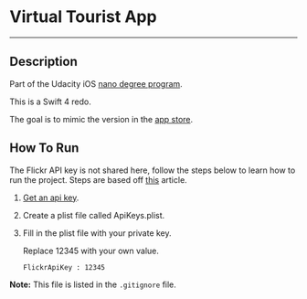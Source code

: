 # Virtual Tourist App

---


## Description 

Part of the Udacity iOS [nano degree program](https://www.udacity.com/course/ios-developer-nanodegree--nd003). 

This is a Swift 4 redo. 

The goal is to mimic the version in the [app store](https://itunes.apple.com/us/app/virtual-tourist-portfolio-app/id994696845?mt=8).


## How To Run

The Flickr API key is not shared here, follow the steps below to learn how to run the project. Steps are based off [this](http://dev.iachieved.it/iachievedit/using-property-lists-for-api-keys-in-swift-applications/) article. 

1. [Get an api key](https://www.flickr.com/services/api/). 

2. Create a plist file called ApiKeys.plist. 

3. Fill in the plist file with your private key.


	Replace 12345 with your own value.  

	`FlickrApiKey : 12345`
	
	
**Note:**
	This file is listed in the `.gitignore` file.
	
